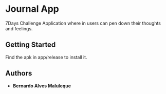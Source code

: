 # Journal App


7Days Challenge Application where in users can pen down their thoughts and feelings.

## Getting Started

Find the apk in app/release to install it.


## Authors

* **Bernardo Alves Maluleque** 

